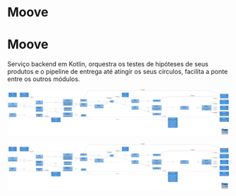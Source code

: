 # Moove

# Moove

Serviço backend em Kotlin, orquestra os testes de hipóteses de seus produtos e o pipeline de entrega até atingir os seus círculos, facilita a ponte entre os outros módulos.

![diagram](c3.svg)

![diagram](c3.svg)